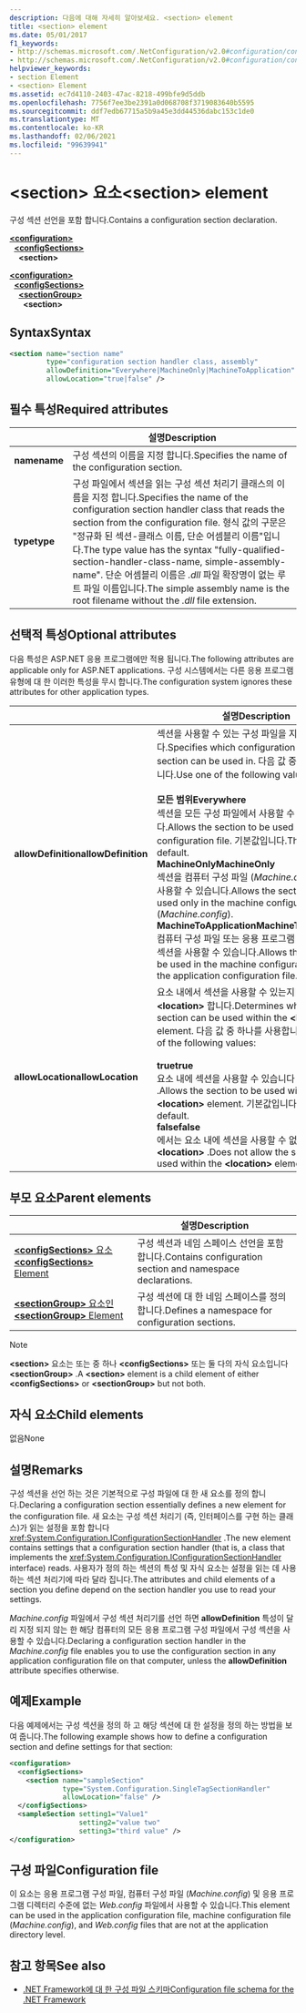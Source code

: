 ```yaml
---
description: 다음에 대해 자세히 알아보세요. <section> element
title: <section> element
ms.date: 05/01/2017
f1_keywords:
- http://schemas.microsoft.com/.NetConfiguration/v2.0#configuration/configSections/section
- http://schemas.microsoft.com/.NetConfiguration/v2.0#configuration/configSections/sectionGroup/section
helpviewer_keywords:
- section Element
- <section> Element
ms.assetid: ec7d4110-2403-47ac-8218-499bfe9d5ddb
ms.openlocfilehash: 7756f7ee3be2391a0d068708f3719083640b5595
ms.sourcegitcommit: ddf7edb67715a5b9a45e3dd44536dabc153c1de0
ms.translationtype: MT
ms.contentlocale: ko-KR
ms.lasthandoff: 02/06/2021
ms.locfileid: "99639941"
---
```

# <a name="section-element"></a><span data-ttu-id="d48c6-104">\<section> 요소</span><span class="sxs-lookup"><span data-stu-id="d48c6-104">\<section> element</span></span>

<span data-ttu-id="d48c6-105">구성 섹션 선언을 포함 합니다.</span><span class="sxs-lookup"><span data-stu-id="d48c6-105">Contains a configuration section declaration.</span></span>

[**\<configuration>**](configuration-element.md)\
&nbsp;&nbsp;[**\<configSections>**](configsections-element-for-configuration.md)\
&nbsp;&nbsp;&nbsp;&nbsp;**\<section>**

[**\<configuration>**](configuration-element.md)\
&nbsp;&nbsp;[**\<configSections>**](configsections-element-for-configuration.md)\
&nbsp;&nbsp;&nbsp;&nbsp;[**\<sectionGroup>**](sectiongroup-element-for-configsections.md)\
&nbsp;&nbsp;&nbsp;&nbsp;&nbsp;&nbsp;**\<section>**

## <a name="syntax"></a><span data-ttu-id="d48c6-106">Syntax</span><span class="sxs-lookup"><span data-stu-id="d48c6-106">Syntax</span></span>

```xml
<section name="section name"
         type="configuration section handler class, assembly"
         allowDefinition="Everywhere|MachineOnly|MachineToApplication"
         allowLocation="true|false" />
```

## <a name="required-attributes"></a><span data-ttu-id="d48c6-107">필수 특성</span><span class="sxs-lookup"><span data-stu-id="d48c6-107">Required attributes</span></span>

|           | <span data-ttu-id="d48c6-108">설명</span><span class="sxs-lookup"><span data-stu-id="d48c6-108">Description</span></span> |
| --------- | ----------- |
| <span data-ttu-id="d48c6-109">**name**</span><span class="sxs-lookup"><span data-stu-id="d48c6-109">**name**</span></span>  | <span data-ttu-id="d48c6-110">구성 섹션의 이름을 지정 합니다.</span><span class="sxs-lookup"><span data-stu-id="d48c6-110">Specifies the name of the configuration section.</span></span> |
| <span data-ttu-id="d48c6-111">**type**</span><span class="sxs-lookup"><span data-stu-id="d48c6-111">**type**</span></span>  | <span data-ttu-id="d48c6-112">구성 파일에서 섹션을 읽는 구성 섹션 처리기 클래스의 이름을 지정 합니다.</span><span class="sxs-lookup"><span data-stu-id="d48c6-112">Specifies the name of the configuration section handler class that reads the section from the configuration file.</span></span> <span data-ttu-id="d48c6-113">형식 값의 구문은 "정규화 된 섹션-클래스 이름, 단순 어셈블리 이름"입니다.</span><span class="sxs-lookup"><span data-stu-id="d48c6-113">The type value has the syntax "fully-qualified-section-handler-class-name, simple-assembly-name".</span></span> <span data-ttu-id="d48c6-114">단순 어셈블리 이름은 *.dll* 파일 확장명이 없는 루트 파일 이름입니다.</span><span class="sxs-lookup"><span data-stu-id="d48c6-114">The simple assembly name is the root filename without the *.dll* file extension.</span></span> |

## <a name="optional-attributes"></a><span data-ttu-id="d48c6-115">선택적 특성</span><span class="sxs-lookup"><span data-stu-id="d48c6-115">Optional attributes</span></span>

<span data-ttu-id="d48c6-116">다음 특성은 ASP.NET 응용 프로그램에만 적용 됩니다.</span><span class="sxs-lookup"><span data-stu-id="d48c6-116">The following attributes are applicable only for ASP.NET applications.</span></span> <span data-ttu-id="d48c6-117">구성 시스템에서는 다른 응용 프로그램 유형에 대 한 이러한 특성을 무시 합니다.</span><span class="sxs-lookup"><span data-stu-id="d48c6-117">The configuration system ignores these attributes for other application types.</span></span>

|                     | <span data-ttu-id="d48c6-118">설명</span><span class="sxs-lookup"><span data-stu-id="d48c6-118">Description</span></span> |
| ------------------- | ----------- |
| <span data-ttu-id="d48c6-119">**allowDefinition**</span><span class="sxs-lookup"><span data-stu-id="d48c6-119">**allowDefinition**</span></span> | <span data-ttu-id="d48c6-120">섹션을 사용할 수 있는 구성 파일을 지정 합니다.</span><span class="sxs-lookup"><span data-stu-id="d48c6-120">Specifies which configuration file the section can be used in.</span></span> <span data-ttu-id="d48c6-121">다음 값 중 하나를 사용합니다.</span><span class="sxs-lookup"><span data-stu-id="d48c6-121">Use one of the following values:</span></span><br><br><span data-ttu-id="d48c6-122">**모든 범위**</span><span class="sxs-lookup"><span data-stu-id="d48c6-122">**Everywhere**</span></span><br><span data-ttu-id="d48c6-123">섹션을 모든 구성 파일에서 사용할 수 있습니다.</span><span class="sxs-lookup"><span data-stu-id="d48c6-123">Allows the section to be used in any configuration file.</span></span> <span data-ttu-id="d48c6-124">기본값입니다.</span><span class="sxs-lookup"><span data-stu-id="d48c6-124">This is the default.</span></span><br><span data-ttu-id="d48c6-125">**MachineOnly**</span><span class="sxs-lookup"><span data-stu-id="d48c6-125">**MachineOnly**</span></span><br><span data-ttu-id="d48c6-126">섹션을 컴퓨터 구성 파일 (*Machine.config*) 에서만 사용할 수 있습니다.</span><span class="sxs-lookup"><span data-stu-id="d48c6-126">Allows the section to be used only in the machine configuration file (*Machine.config*).</span></span><br><span data-ttu-id="d48c6-127">**MachineToApplication**</span><span class="sxs-lookup"><span data-stu-id="d48c6-127">**MachineToApplication**</span></span><br><span data-ttu-id="d48c6-128">컴퓨터 구성 파일 또는 응용 프로그램 구성 파일에서 섹션을 사용할 수 있습니다.</span><span class="sxs-lookup"><span data-stu-id="d48c6-128">Allows the section to be used in the machine configuration file or the application configuration file.</span></span> |
| <span data-ttu-id="d48c6-129">**allowLocation**</span><span class="sxs-lookup"><span data-stu-id="d48c6-129">**allowLocation**</span></span>   | <span data-ttu-id="d48c6-130">요소 내에서 섹션을 사용할 수 있는지 여부를 확인 **\<location>** 합니다.</span><span class="sxs-lookup"><span data-stu-id="d48c6-130">Determines whether the section can be used within the **\<location>** element.</span></span> <span data-ttu-id="d48c6-131">다음 값 중 하나를 사용합니다.</span><span class="sxs-lookup"><span data-stu-id="d48c6-131">Use one of the following values:</span></span><br><br><span data-ttu-id="d48c6-132">**true**</span><span class="sxs-lookup"><span data-stu-id="d48c6-132">**true**</span></span><br><span data-ttu-id="d48c6-133">요소 내에 섹션을 사용할 수 있습니다 **\<location>** .</span><span class="sxs-lookup"><span data-stu-id="d48c6-133">Allows the section to be used within the **\<location>** element.</span></span> <span data-ttu-id="d48c6-134">기본값입니다.</span><span class="sxs-lookup"><span data-stu-id="d48c6-134">This is the default.</span></span><br><span data-ttu-id="d48c6-135">**false**</span><span class="sxs-lookup"><span data-stu-id="d48c6-135">**false**</span></span><br><span data-ttu-id="d48c6-136">에서는 요소 내에 섹션을 사용할 수 없습니다 **\<location>** .</span><span class="sxs-lookup"><span data-stu-id="d48c6-136">Does not allow the section to be used within the **\<location>** element.</span></span> |

## <a name="parent-elements"></a><span data-ttu-id="d48c6-137">부모 요소</span><span class="sxs-lookup"><span data-stu-id="d48c6-137">Parent elements</span></span>

|     | <span data-ttu-id="d48c6-138">설명</span><span class="sxs-lookup"><span data-stu-id="d48c6-138">Description</span></span> |
| --- | ----------- |
| [<span data-ttu-id="d48c6-139">**\<configSections>** 요소</span><span class="sxs-lookup"><span data-stu-id="d48c6-139">**\<configSections>** Element</span></span>](configsections-element-for-configuration.md) | <span data-ttu-id="d48c6-140">구성 섹션과 네임 스페이스 선언을 포함 합니다.</span><span class="sxs-lookup"><span data-stu-id="d48c6-140">Contains configuration section and namespace declarations.</span></span> |
| [<span data-ttu-id="d48c6-141">**\<sectionGroup>** 요소인</span><span class="sxs-lookup"><span data-stu-id="d48c6-141">**\<sectionGroup>** Element</span></span>](sectiongroup-element-for-configsections.md) | <span data-ttu-id="d48c6-142">구성 섹션에 대 한 네임 스페이스를 정의 합니다.</span><span class="sxs-lookup"><span data-stu-id="d48c6-142">Defines a namespace for configuration sections.</span></span> |

> [!NOTE]
> <span data-ttu-id="d48c6-143">**\<section>** 요소는 또는 중 하나 **\<configSections>** 또는 둘 다의 자식 요소입니다 **\<sectionGroup>** .</span><span class="sxs-lookup"><span data-stu-id="d48c6-143">A **\<section>** element is a child element of either **\<configSections>** or **\<sectionGroup>** but not both.</span></span>

## <a name="child-elements"></a><span data-ttu-id="d48c6-144">자식 요소</span><span class="sxs-lookup"><span data-stu-id="d48c6-144">Child elements</span></span>

<span data-ttu-id="d48c6-145">없음</span><span class="sxs-lookup"><span data-stu-id="d48c6-145">None</span></span>

## <a name="remarks"></a><span data-ttu-id="d48c6-146">설명</span><span class="sxs-lookup"><span data-stu-id="d48c6-146">Remarks</span></span>

<span data-ttu-id="d48c6-147">구성 섹션을 선언 하는 것은 기본적으로 구성 파일에 대 한 새 요소를 정의 합니다.</span><span class="sxs-lookup"><span data-stu-id="d48c6-147">Declaring a configuration section essentially defines a new element for the configuration file.</span></span> <span data-ttu-id="d48c6-148">새 요소는 구성 섹션 처리기 (즉, 인터페이스를 구현 하는 클래스)가 읽는 설정을 포함 합니다 <xref:System.Configuration.IConfigurationSectionHandler> .</span><span class="sxs-lookup"><span data-stu-id="d48c6-148">The new element contains settings that a configuration section handler (that is, a class that implements the <xref:System.Configuration.IConfigurationSectionHandler> interface) reads.</span></span> <span data-ttu-id="d48c6-149">사용자가 정의 하는 섹션의 특성 및 자식 요소는 설정을 읽는 데 사용 하는 섹션 처리기에 따라 달라 집니다.</span><span class="sxs-lookup"><span data-stu-id="d48c6-149">The attributes and child elements of a section you define depend on the section handler you use to read your settings.</span></span>

<span data-ttu-id="d48c6-150">*Machine.config* 파일에서 구성 섹션 처리기를 선언 하면 **allowDefinition** 특성이 달리 지정 되지 않는 한 해당 컴퓨터의 모든 응용 프로그램 구성 파일에서 구성 섹션을 사용할 수 있습니다.</span><span class="sxs-lookup"><span data-stu-id="d48c6-150">Declaring a configuration section handler in the *Machine.config* file enables you to use the configuration section in any application configuration file on that computer, unless the **allowDefinition** attribute specifies otherwise.</span></span>

## <a name="example"></a><span data-ttu-id="d48c6-151">예제</span><span class="sxs-lookup"><span data-stu-id="d48c6-151">Example</span></span>

<span data-ttu-id="d48c6-152">다음 예제에서는 구성 섹션을 정의 하 고 해당 섹션에 대 한 설정을 정의 하는 방법을 보여 줍니다.</span><span class="sxs-lookup"><span data-stu-id="d48c6-152">The following example shows how to define a configuration section and define settings for that section:</span></span>

```xml
<configuration>
  <configSections>
    <section name="sampleSection"
             type="System.Configuration.SingleTagSectionHandler"
             allowLocation="false" />
  </configSections>
  <sampleSection setting1="Value1"
                 setting2="value two"
                 setting3="third value" />
</configuration>
```

## <a name="configuration-file"></a><span data-ttu-id="d48c6-153">구성 파일</span><span class="sxs-lookup"><span data-stu-id="d48c6-153">Configuration file</span></span>

<span data-ttu-id="d48c6-154">이 요소는 응용 프로그램 구성 파일, 컴퓨터 구성 파일 (*Machine.config*) 및 응용 프로그램 디렉터리 수준에 없는 *Web.config* 파일에서 사용할 수 있습니다.</span><span class="sxs-lookup"><span data-stu-id="d48c6-154">This element can be used in the application configuration file, machine configuration file (*Machine.config*), and *Web.config* files that are not at the application directory level.</span></span>

## <a name="see-also"></a><span data-ttu-id="d48c6-155">참고 항목</span><span class="sxs-lookup"><span data-stu-id="d48c6-155">See also</span></span>

- [<span data-ttu-id="d48c6-156">.NET Framework에 대 한 구성 파일 스키마</span><span class="sxs-lookup"><span data-stu-id="d48c6-156">Configuration file schema for the .NET Framework</span></span>](index.md)
